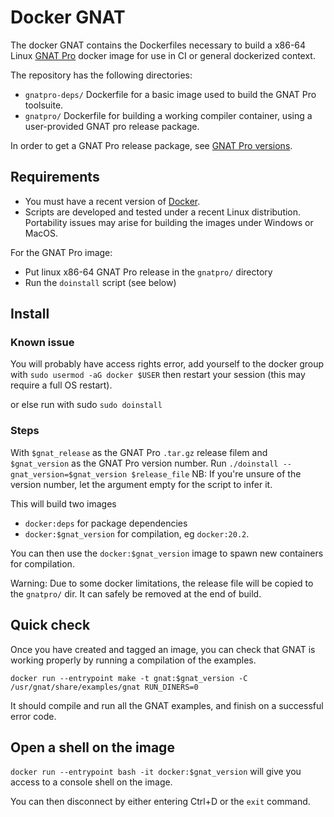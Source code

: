 # Docker GNAT

The docker GNAT contains the Dockerfiles necessary to build a x86-64 Linux
[GNAT Pro](https://www.adacore.com/gnatpro)  docker image for use in CI or
general dockerized context.

The repository has the following directories:

- `gnatpro-deps/` Dockerfile for a basic image used to build the GNAT Pro toolsuite.
- `gnatpro/` Dockerfile for building a working compiler container, using a user-provided
GNAT pro release package.

In order to get a GNAT Pro release package, see [GNAT Pro versions](https://www.adacore.com/gnatpro/comparison).

## Requirements

* You must have a recent version of [Docker](https://docs.docker.com/get-started/#set-up-your-docker-environment).
* Scripts are developed and tested under a recent Linux distribution. Portability issues may arise
for building the images under Windows or MacOS.

For the GNAT Pro image:

* Put linux x86-64 GNAT Pro release in the `gnatpro/` directory
* Run the `doinstall` script (see below)

## Install

### Known issue

You will probably have access rights error, add yourself to the docker group with
`sudo usermod -aG docker $USER`
then restart your session (this may require a full OS restart).

or else run with sudo
`sudo doinstall`

### Steps

With `$gnat_release` as the GNAT Pro `.tar.gz` release filem and `$gnat_version` as the GNAT Pro
version number.
Run `./doinstall --gnat_version=$gnat_version $release_file`
NB: If you're unsure of the version number, let the argument empty for the script to infer it.

This will build two images
* `docker:deps` for package dependencies
* `docker:$gnat_version` for compilation, eg `docker:20.2`.

You can then use the `docker:$gnat_version` image to spawn new containers for compilation.

Warning: Due to some docker limitations, the release file will be copied to the `gnatpro/` dir. It
can safely be removed at the end of build.

## Quick check

Once you have created and tagged an image, you can check that GNAT is working properly
by running a compilation of the examples.

`docker run --entrypoint make -t gnat:$gnat_version -C /usr/gnat/share/examples/gnat RUN_DINERS=0`

It should compile and run all the GNAT examples, and finish on a successful error
code.

## Open a shell on the image

`docker run --entrypoint bash -it docker:$gnat_version` will give you access to a console shell
on the image.

You can then disconnect by either entering Ctrl+D or the `exit` command.
